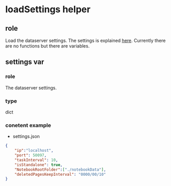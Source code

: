 # loadSettings helper
## role 
 Load the dataserver settings. The settings is explained [here](../settings.md). Currently there are no functions but there are variables.

## settings var
### role
 The dataserver settings.

### type
 dict

### conetent example
- settings.json
```json
{
    "ip":"localhost",
    "port": 50097,
    "taskInterval": 10,
    "isStandalone": true,
    "NotebookRootFolder":["./notebookData"],
    "deletedPagesKeepInterval": "0000/00/10"
}
```


